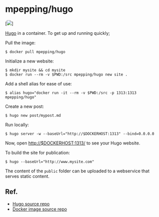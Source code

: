 # mpepping/hugo

[![](https://images.microbadger.com/badges/image/mpepping/hugo.svg)]

[Hugo](https://gohugo.io) in a container.
To get up and running quickly;

Pull the image:

    $ docker pull mpepping/hugo

Initialize a new website:

    $ mkdir mysite && cd mysite
    $ docker run --rm -v $PWD:/src mpepping/hugo new site .

Add a shell alias for ease of use:

    $ alias hugo="docker run -it --rm -v $PWD:/src -p 1313:1313 mpepping/hugo"

Create a new post:

    $ hugo new post/mypost.md

Run locally:

    $ hugo server -w --baseUrl="http://$DOCKERHOST:1313" --bind=0.0.0.0  

Now, open <http://$DOCKERHOST:1313/> to see your Hugo website.

To build the site for publication:

    $ hugo --baseUrl="http://www.mysite.com"

The content of the `public` folder can be uploaded to a webservice that serves
static content.

## Ref.

* [Hugo source repo](https://github.com/gohugoio/hugo)
* [Docker image source repo](https://github.com/mpepping/docker-hugo)
